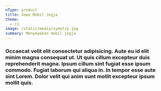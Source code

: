 ```yaml
---
nType: product
title: Sewa Mobil Jogja
theme:
  - c1
image: /static/media/symetry.jpg
summary: Menyewakan mobil jogja
---
```

### Occaecat velit elit consectetur adipisicing. Aute eu id elit minim magna consequat ut. Ut quis cillum excepteur duis reprehenderit magna. Ipsum cillum sint fugiat esse ipsum commodo. Fugiat laborum qui aliqua in. In tempor esse aute sint Lorem. Dolor velit qui anim sunt mollit excepteur ipsum mollit quis.

